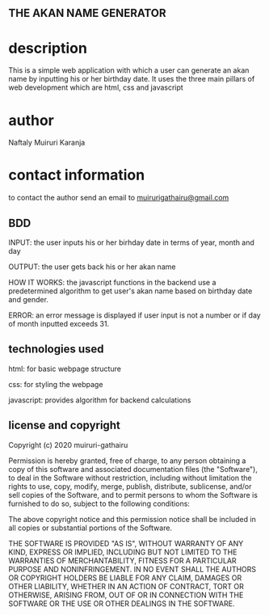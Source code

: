 ## THE AKAN NAME GENERATOR

# description
This is a simple web application with which a user can generate an akan name by inputting his or her birthday date. It uses the three main pillars of web development which are html, css and javascript

# author
Naftaly Muiruri Karanja

# contact information
to contact the author send an email to muirurigathairu@gmail.com

## BDD
INPUT: the user inputs his or her birhday date in terms of year, month and day

OUTPUT: the user gets back his or her akan name

HOW IT WORKS: the javascript functions in the backend use a predetermined algorithm to get user's akan name based on birthday date and gender.

ERROR: an error message is displayed if user input is not a number or if day of month inputted exceeds 31.

## technologies used
html: for basic webpage structure

css: for styling the webpage

javascript: provides algorithm for backend calculations

## license and copyright
Copyright (c) 2020 muiruri-gathairu

Permission is hereby granted, free of charge, to any person obtaining a copy of this software and associated documentation files (the "Software"), to deal in the Software without restriction, including without limitation the rights to use, copy, modify, merge, publish, distribute, sublicense, and/or sell copies of the Software, and to permit persons to whom the Software is furnished to do so, subject to the following conditions:

The above copyright notice and this permission notice shall be included in all copies or substantial portions of the Software.

THE SOFTWARE IS PROVIDED "AS IS", WITHOUT WARRANTY OF ANY KIND, EXPRESS OR IMPLIED, INCLUDING BUT NOT LIMITED TO THE WARRANTIES OF MERCHANTABILITY, FITNESS FOR A PARTICULAR PURPOSE AND NONINFRINGEMENT. IN NO EVENT SHALL THE AUTHORS OR COPYRIGHT HOLDERS BE LIABLE FOR ANY CLAIM, DAMAGES OR OTHER LIABILITY, WHETHER IN AN ACTION OF CONTRACT, TORT OR OTHERWISE, ARISING FROM, OUT OF OR IN CONNECTION WITH THE SOFTWARE OR THE USE OR OTHER DEALINGS IN THE SOFTWARE.

